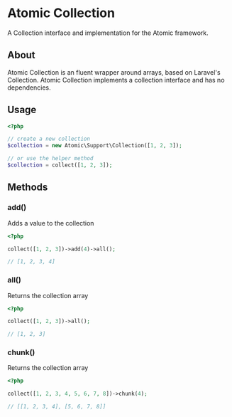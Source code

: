 # Atomic Collection

A Collection interface and implementation for the Atomic framework.

## About

Atomic Collection is an fluent wrapper around arrays, based on Laravel's
Collection. Atomic Collection implements a collection interface and has no
dependencies.

## Usage

```php
<?php

// create a new collection
$collection = new Atomic\Support\Collection([1, 2, 3]);

// or use the helper method
$collection = collect([1, 2, 3]);

```

## Methods

### add()

Adds a value to the collection

```php
<?php

collect([1, 2, 3])->add(4)->all();

// [1, 2, 3, 4]
```

### all()

Returns the collection array

```php
<?php

collect([1, 2, 3])->all();

// [1, 2, 3]
```

### chunk()

Returns the collection array

```php
<?php

collect([1, 2, 3, 4, 5, 6, 7, 8])->chunk(4);

// [[1, 2, 3, 4], [5, 6, 7, 8]]
```
